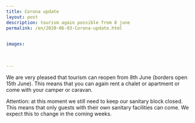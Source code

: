```yaml
---
title: Corona update
layout: post
description: tourism again possible from 8 june
permalink: /en/2020-06-03-Corona-update.html

    
images: 
    
    
    
---
```


We are very pleased that tourism can reopen from 8th June (borders open 15th June). This means that you can again rent a chalet or apartment or come with your camper or caravan. 

Attention: at this moment we still need to keep our sanitary block closed. This means that only guests with their own sanitary facilities can come. We expect this to change in the coming weeks. 


